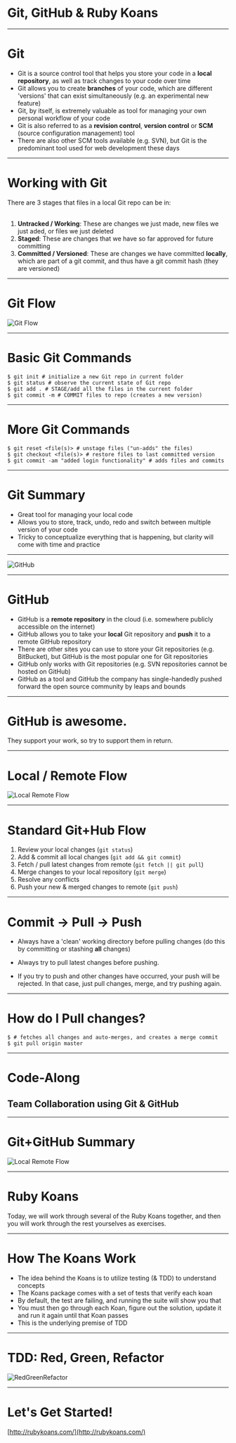 # Git, GitHub & Ruby Koans

---
# Git

* Git is a source control tool that helps you store your code in a __local repository__, as well as track changes to your code over time
* Git allows you to create __branches__ of your code, which are different 'versions' that can exist simultaneously (e.g. an experimental new feature)
* Git, by itself, is extremely valuable as tool for managing your own personal workflow of your code
* Git is also referred to as a __revision control__, __version control__ or __SCM__ (source configuration management) tool
* There are also other SCM tools available (e.g. SVN), but Git is the predominant tool used for web development these days

---
# Working with Git

There are 3 stages that files in a local Git repo can be in:
<br/><br/>

1. __Untracked / Working__: These are changes we just made, new files we just aded, or files we just deleted
2. __Staged__: These are changes that we have so far approved for future committing
3. __Committed / Versioned__: These are changes we have committed __locally__, which are part of a git commit, and thus have a git commit hash (they are versioned)

---
# Git Flow

![Git Flow](/images/slides/git_flow.png)

---
# Basic Git Commands

```
$ git init # initialize a new Git repo in current folder
$ git status # observe the current state of Git repo
$ git add . # STAGE/add all the files in the current folder
$ git commit -m # COMMIT files to repo (creates a new version)
```
---
# More Git Commands

```
$ git reset <file(s)> # unstage files ("un-adds" the files)
$ git checkout <file(s)> # restore files to last committed version
$ git commit -am "added login functionality" # adds files and commits
```
---

# Git Summary

* Great tool for managing your local code
* Allows you to store, track, undo, redo and switch between multiple version of your code
* Tricky to conceptualize everything that is happening, but clarity will come with time and practice

---

![GitHub](/images/slides/github-logo.jpg)

---

# GitHub

* GitHub is a __remote repository__ in the cloud (i.e. somewhere publicly accessible on the internet)
* GitHub allows you to take your __local__ Git repository and __push__ it to a remote GitHub repository
* There are other sites you can use to store your Git repositories (e.g. BitBucket), but GitHub is the most popular one for Git repositories
* GitHub only works with Git repositories (e.g. SVN repositories cannot be hosted on GitHub)
* GitHub as a tool and GitHub the company has single-handedly pushed forward the open source community by leaps and bounds

---

# GitHub is awesome. 

They support your work, so try to support them in return.

---
# Local / Remote Flow

![Local Remote Flow](/images/slides/local-remote-flow.png)

---
# Standard Git+Hub Flow

1. Review your local changes (```git status```)
2. Add & commit all local changes (```git add && git commit```)
3. Fetch / pull latest changes from remote (```git fetch || git pull```)
4. Merge changes to your local repository (```git merge```)
5. Resolve any conflicts
6. Push your new & merged changes to remote (```git push```)

---
# Commit -> Pull -> Push

* Always have a 'clean' working directory before pulling changes (do this by committing or stashing __all__ changes)

* Always try to pull latest changes before pushing.

* If you try to push and other changes have occurred, your push will be rejected. In that case, just pull changes, merge, and try pushing again.

---
# How do I Pull changes?

```
$ # fetches all changes and auto-merges, and creates a merge commit
$ git pull origin master 

```
---

# Code-Along
## Team Collaboration using Git & GitHub

---

# Git+GitHub Summary

![Local Remote Flow](/images/slides/local-remote-flow.png)

---

# Ruby Koans

Today, we will work through several of the Ruby Koans together, and then you will work through the rest yourselves as exercises.

---
# How The Koans Work

* The idea behind the Koans is to utilize testing (& TDD) to understand concepts
* The Koans package comes with a set of tests that verify each koan
* By default, the test are failing, and running the suite will show you that
* You must then go through each Koan, figure out the solution, update it and run it again until that Koan passes
* This is the underlying premise of TDD

---
# TDD: Red, Green, Refactor

![RedGreenRefactor](/images/slides/red-green-refactor.png)

---
# Let's Get Started!

[http://rubykoans.com/](http://rubykoans.com/)